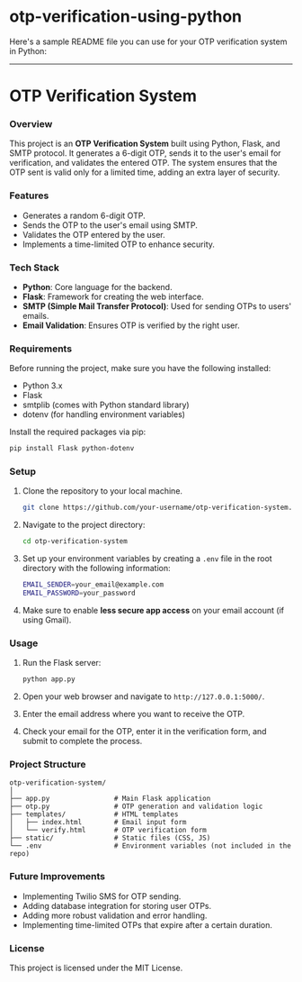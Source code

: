 # otp-verification-using-python
Here's a sample README file you can use for your OTP verification system in Python:

---

# OTP Verification System

### Overview

This project is an **OTP Verification System** built using Python, Flask, and SMTP protocol. It generates a 6-digit OTP, sends it to the user's email for verification, and validates the entered OTP. The system ensures that the OTP sent is valid only for a limited time, adding an extra layer of security.

### Features
- Generates a random 6-digit OTP.
- Sends the OTP to the user's email using SMTP.
- Validates the OTP entered by the user.
- Implements a time-limited OTP to enhance security.
  
### Tech Stack
- **Python**: Core language for the backend.
- **Flask**: Framework for creating the web interface.
- **SMTP (Simple Mail Transfer Protocol)**: Used for sending OTPs to users' emails.
- **Email Validation**: Ensures OTP is verified by the right user.

### Requirements

Before running the project, make sure you have the following installed:

- Python 3.x
- Flask
- smtplib (comes with Python standard library)
- dotenv (for handling environment variables)

Install the required packages via pip:
```bash
pip install Flask python-dotenv
```

### Setup

1. Clone the repository to your local machine.
   ```bash
   git clone https://github.com/your-username/otp-verification-system.git
   ```
   
2. Navigate to the project directory:
   ```bash
   cd otp-verification-system
   ```

3. Set up your environment variables by creating a `.env` file in the root directory with the following information:
   ```bash
   EMAIL_SENDER=your_email@example.com
   EMAIL_PASSWORD=your_password
   ```
   
4. Make sure to enable **less secure app access** on your email account (if using Gmail).

### Usage

1. Run the Flask server:
   ```bash
   python app.py
   ```

2. Open your web browser and navigate to `http://127.0.0.1:5000/`.

3. Enter the email address where you want to receive the OTP.

4. Check your email for the OTP, enter it in the verification form, and submit to complete the process.

### Project Structure

```
otp-verification-system/
│
├── app.py                # Main Flask application
├── otp.py                # OTP generation and validation logic
├── templates/            # HTML templates
│   ├── index.html        # Email input form
│   └── verify.html       # OTP verification form
├── static/               # Static files (CSS, JS)
└── .env                  # Environment variables (not included in the repo)
```

### Future Improvements

- Implementing Twilio SMS for OTP sending.
- Adding database integration for storing user OTPs.
- Adding more robust validation and error handling.
- Implementing time-limited OTPs that expire after a certain duration.

### License

This project is licensed under the MIT License.

